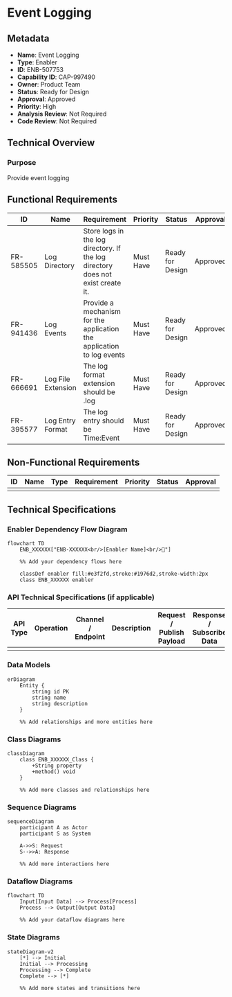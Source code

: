 # Event Logging

## Metadata

- **Name**: Event Logging
- **Type**: Enabler
- **ID**: ENB-507753
- **Capability ID**: CAP-997490
- **Owner**: Product Team
- **Status**: Ready for Design
- **Approval**: Approved
- **Priority**: High
- **Analysis Review**: Not Required
- **Code Review**: Not Required

## Technical Overview
### Purpose
Provide event logging

## Functional Requirements

| ID | Name | Requirement | Priority | Status | Approval |
|----|------|-------------|----------|--------|----------|
| FR-585505 | Log Directory | Store logs in the log directory. If the log directory does not exist create it. | Must Have | Ready for Design | Approved |
| FR-941436 | Log Events | Provide a mechanism for the application the application to log events | Must Have | Ready for Design | Approved |
| FR-666691 | Log File Extension | The log format extension should be .log | Must Have | Ready for Design | Approved |
| FR-395577 | Log Entry Format | The log entry should be Time:Event | Must Have | Ready for Design | Approved |

## Non-Functional Requirements

| ID | Name | Type | Requirement | Priority | Status | Approval |
|----|------|------|-------------|----------|--------|----------|
| | | | | | | |

## Technical Specifications

### Enabler Dependency Flow Diagram
```mermaid
flowchart TD
    ENB_XXXXXX["ENB-XXXXXX<br/>[Enabler Name]<br/>📡"]
    
    %% Add your dependency flows here
    
    classDef enabler fill:#e3f2fd,stroke:#1976d2,stroke-width:2px
    class ENB_XXXXXX enabler
```

### API Technical Specifications (if applicable)

| API Type | Operation | Channel / Endpoint | Description | Request / Publish Payload | Response / Subscribe Data |
|----------|-----------|---------------------|-------------|----------------------------|----------------------------|
| | | | | | |

### Data Models
```mermaid
erDiagram
    Entity {
        string id PK
        string name
        string description
    }
    
    %% Add relationships and more entities here
```

### Class Diagrams
```mermaid
classDiagram
    class ENB_XXXXXX_Class {
        +String property
        +method() void
    }
    
    %% Add more classes and relationships here
```

### Sequence Diagrams
```mermaid
sequenceDiagram
    participant A as Actor
    participant S as System
    
    A->>S: Request
    S-->>A: Response
    
    %% Add more interactions here
```

### Dataflow Diagrams
```mermaid
flowchart TD
    Input[Input Data] --> Process[Process]
    Process --> Output[Output Data]
    
    %% Add your dataflow diagrams here
```

### State Diagrams
```mermaid
stateDiagram-v2
    [*] --> Initial
    Initial --> Processing
    Processing --> Complete
    Complete --> [*]
    
    %% Add more states and transitions here
```
